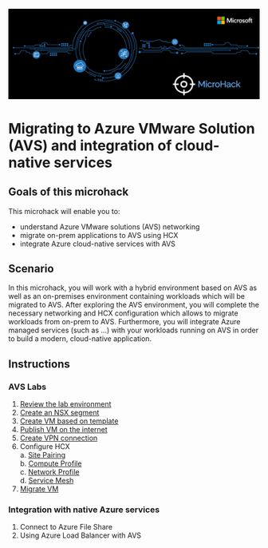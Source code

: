 ![AVS MicroHack](/img/MicroHack_Logo.png)

# Migrating to Azure VMware Solution (AVS) and integration of cloud-native services


## Goals of this microhack

This microhack will enable you to:

- understand Azure VMware solutions (AVS) networking
- migrate on-prem applications to AVS using HCX
- integrate Azure cloud-native services with AVS

## Scenario

In this microhack, you will work with a hybrid environment based on AVS as well as an on-premises environment containing workloads which will be migrated to AVS. After exploring the AVS environment, you will complete the necessary networking and HCX configuration which allows to migrate workloads from on-prem to AVS. Furthermore, you will integrate Azure managed services (such as ...) with your workloads running on AVS in order to build a modern, cloud-native application.

## Instructions

### AVS Labs

1. [Review the lab environment](/docs/ReviewTheLabEnvironment.md)
2. [Create an NSX segment](/docs/2CreateAnNSXSegment.md)
3. [Create VM based on template](/docs/3CreateVMBasedOnTemplate.md)
4. [Publish VM on the internet](/docs/4PublishVMOnTheInternet.md)
5. [Create VPN connection](/docs/5CreateVPNConnection.md)
6. Configure HCX\
	a. [Site Pairing](/docs/6aHCXSitePairing.md)\
	b. [Compute Profile](/docs/6bHCXComputeProfile.md)\
	c. [Network Profile](/docs/6HCXNetworkProfile.md)\
	d. [Service Mesh](/docs/6dHCSServiceMesh.md)
7. [Migrate VM](/docs/7MigrateVM.md)

### Integration with native Azure services

1. Connect to Azure File Share 
2. Using Azure Load Balancer with AVS